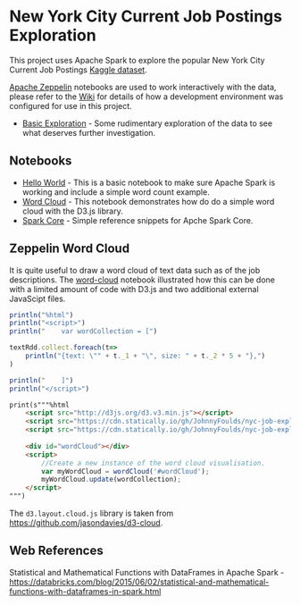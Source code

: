 # New York City Current Job Postings Exploration
This project uses Apache Spark to explore the popular New York City Current Job Postings [Kaggle dataset](https://www.kaggle.com/new-york-city/new-york-city-current-job-postings).

[Apache Zeppelin](https://zeppelin.apache.org/) notebooks are used to work interactively with the data, please refer to the [Wiki](https://github.com/JohnnyFoulds/nyc-job-exploration/wiki) for details of how a development environment was configured for use in this project.

- [Basic Exploration](https://www.zepl.com/viewer/github/JohnnyFoulds/nyc-job-exploration/blob/master/zeppelin/notebook/basic-exploration/note.json) - Some rudimentary exploration of the data to see what deserves further investigation.

## Notebooks
- [Hello World](https://www.zepl.com/viewer/github/JohnnyFoulds/nyc-job-exploration/blob/master/zeppelin/notebook/hello-world/note.json) - This is a basic notebook to make sure Apache Spark is working and include a simple word count example.
- [Word Cloud](https://www.zepl.com/viewer/github/JohnnyFoulds/nyc-job-exploration/blob/master/zeppelin/notebook/word-cloud/note.json) - This notebook demonstrates how do do a simple word cloud with the D3.js library.
- [Spark Core](https://www.zepl.com/viewer/github/JohnnyFoulds/nyc-job-exploration/blob/master/zeppelin/notebook/spark-core/note.json) - Simple reference snippets for Apche Spark Core.

## Zeppelin Word Cloud
It is quite useful to draw a word cloud of text data such as of the job descriptions. The [word-cloud](https://github.com/JohnnyFoulds/nyc-job-exploration/tree/master/zeppelin/notebook/word-cloud) notebook illustrated how this can be done with a limited amount of code with D3.js and two additional external JavaScipt files.

```js
println("%html")
println("<script>")
println("    var wordCollection = [")

textRdd.collect.foreach(t=>
    println("{text: \"" + t._1 + "\", size: " + t._2 * 5 + "},")
)

println("    ]")
println("</script>")
```

```html
print(s"""%html
	<script src="http://d3js.org/d3.v3.min.js"></script>
	<script src="https://cdn.statically.io/gh/JohnnyFoulds/nyc-job-exploration/b9cd4af7/zeppelin/notebook/word-cloud/js/d3.layout.cloud.js"></script>
	<script src="https://cdn.statically.io/gh/JohnnyFoulds/nyc-job-exploration/b9cd4af7/zeppelin/notebook/word-cloud/js/word.cloud.js"></script>
		
	<div id="wordCloud"></div>
	<script>
		//Create a new instance of the word cloud visualisation.
		var myWordCloud = wordCloud('#wordCloud');
		myWordCloud.update(wordCollection);
	</script>
""")
```

The `d3.layout.cloud.js` library is taken from https://github.com/jasondavies/d3-cloud.

## Web References
Statistical and Mathematical Functions with DataFrames in Apache Spark - https://databricks.com/blog/2015/06/02/statistical-and-mathematical-functions-with-dataframes-in-spark.html